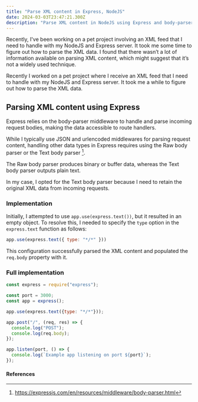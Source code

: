 ```yaml
---
title: "Parse XML content in Express, NodeJS"
date: 2024-03-03T23:47:21.300Z
description: "Parse XML content in NodeJS using Express and body-parser middleware"
---
```


Recently, I've been working on a pet project involving an XML feed that I need to handle with my NodeJS and Express server. It took me some time to figure out how to parse the XML data. I found that there wasn’t a lot of information available on parsing XML content, which might suggest that it’s not a widely used technique.

Recently I worked on a pet project where I receive an XML feed that I need to handle with my NodeJS and Express server. It took me a while to figure out how to parse the XML data.

## Parsing XML content using Express

Express relies on the body-parser middleware to handle and parse incoming request bodies, making the data accessible to route handlers.

While I typically use JSON and urlencoded middlewares for parsing request content, handling other data types in Express requires using the Raw body parser or the Text body parser [^1].

The Raw body parser produces binary or buffer data, whereas the Text body parser outputs plain text.

In my case, I opted for the Text body parser because I need to retain the original XML data from incoming requests.

### Implementation

Initially, I attempted to use `app.use(express.text())`, but it resulted in an empty object. To resolve this, I needed to specify the `type` option in the `express.text` function as follows:

```javascript
app.use(express.text({ type: "*/*" }))
```

This configuration successfully parsed the XML content and populated the `req.body` property with it.

### Full implementation

```JavaScript
const express = require("express");

const port = 3000;
const app = express();

app.use(express.text({type: "*/*"}));

app.post("/", (req, res) => {
  console.log("POST");
  console.log(req.body);
});

app.listen(port, () => {
  console.log(`Example app listening on port ${port}`);
});
```

#### References

[^1]: <https://expressjs.com/en/resources/middleware/body-parser.html>

